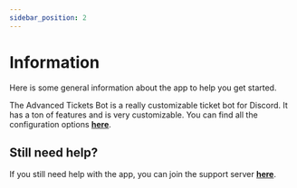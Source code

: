 ```yaml
---
sidebar_position: 2
---
```


# Information

Here is some general information about the app to help you get started.

The Advanced Tickets Bot is a really customizable ticket bot for Discord. It has a ton of features and is very customizable. You can find all the configuration options [**here**](/docs/advancedtickets/configuration).

## Still need help?

If you still need help with the app, you can join the support server [**here**](https://discord.gg/5xEwm8e6Vy).
